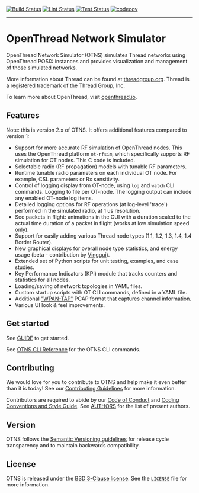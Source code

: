 [![Build Status][build-actions-svg]][build-actions] [![Lint Status][lint-actions-svg]][lint-actions] [![Test Status][test-actions-svg]][test-actions] [![codecov][codecov-svg]][codecov-url]

---

# OpenThread Network Simulator

OpenThread Network Simulator (OTNS) simulates Thread networks using OpenThread POSIX instances and provides visualization and management of those simulated networks.

More information about Thread can be found at [threadgroup.org](http://threadgroup.org/). Thread is a registered trademark of the Thread Group, Inc.

To learn more about OpenThread, visit [openthread.io](https://openthread.io).

## Features

Note: this is version 2.x of OTNS. It offers additional features compared to version 1:

- Support for more accurate RF simulation of OpenThread nodes. This uses the OpenThread platform `ot-rfsim`, which specifically supports RF simulation for OT nodes. This C code is included.
- Selectable radio (RF propagation) models with tunable RF parameters.
- Runtime tunable radio parameters on each individual OT node. For example, CSL parameters or Rx sensitivity.
- Control of logging display from OT-node, using `log` and `watch` CLI commands. Logging to file per OT-node. The logging output can include any enabled OT-node log items.
- Detailed logging options for RF operations (at log-level 'trace') performed in the simulated radio, at 1 us resolution.
- See packets in flight: animations in the GUI with a duration scaled to the actual time duration of a packet in flight (works at low simulation speed only).
- Support for easily adding various Thread node types (1.1, 1.2, 1.3, 1.4, 1.4 Border Router).
- New graphical displays for overall node type statistics, and energy usage (beta - contribution by [Vinggui](https://github.com/Vinggui)).
- Extended set of Python scripts for unit testing, examples, and case studies.
- Key Performance Indicators (KPI) module that tracks counters and statistics for all nodes.
- Loading/saving of network topologies in YAML files.
- Custom startup scripts with OT CLI commands, defined in a YAML file.
- Additional ["WPAN-TAP"](https://exegin.com/wp-content/uploads/ieee802154_tap.pdf) PCAP format that captures channel information.
- Various UI look & feel improvements.

[build-actions-svg]: https://github.com/openthread/ot-ns/workflows/Build/badge.svg?branch=main&event=push
[build-actions]: https://github.com/openthread/ot-ns/actions?query=workflow%3ABuild+branch%3Amain+event%3Apush
[lint-actions-svg]: https://github.com/openthread/ot-ns/workflows/Lint/badge.svg?branch=main&event=push
[lint-actions]: https://github.com/openthread/ot-ns/actions?query=workflow%3ALint+branch%3Amain+event%3Apush
[test-actions-svg]: https://github.com/openthread/ot-ns/workflows/Test/badge.svg?branch=main&event=push
[test-actions]: https://github.com/openthread/ot-ns/actions?query=workflow%3ATest+branch%3Amain+event%3Apush
[codecov-svg]: https://codecov.io/gh/openthread/ot-ns/branch/main/graph/badge.svg
[codecov-url]: https://codecov.io/gh/openthread/ot-ns

## Get started

See [GUIDE](GUIDE.md) to get started.

See [OTNS CLI Reference](cli/README.md) for the OTNS CLI commands.

## Contributing

We would love for you to contribute to OTNS and help make it even better than it is today! See our [Contributing Guidelines](CONTRIBUTING.md) for more information.

Contributors are required to abide by our [Code of Conduct](CODE_OF_CONDUCT.md) and [Coding Conventions and Style Guide](CONTRIBUTING.md#coding-conventions-and-style). See [AUTHORS](AUTHORS) for the list of present authors.

## Version

OTNS follows the [Semantic Versioning guidelines](http://semver.org/) for release cycle transparency and to maintain backwards compatibility.

## License

OTNS is released under the [BSD 3-Clause license](LICENSE). See the [`LICENSE`](LICENSE) file for more information.
